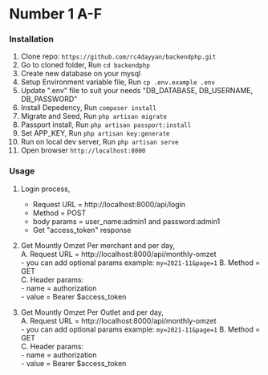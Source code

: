 # Number 1 A-F

### Installation
1. Clone repo: `https://github.com/rc4dayyan/backendphp.git`<br/>
2. Go to cloned folder, Run `cd backendphp`<br/>
3. Create new database on your mysql<br/>
4. Setup Environment variable file, Run `cp .env.example .env`<br/>
5. Update ".env" file to suit your needs "DB_DATABASE, DB_USERNAME, DB_PASSWORD"<br/>
6. Install Depedency, Run `composer install`<br/>
7. Migrate and Seed, Run `php artisan migrate`<br/>
8. Passport install, Run `php artisan passport:install`<br/>
9. Set APP_KEY, Run `php artisan key:generate`<br/>
9. Run on local dev server, Run `php artisan serve`<br/>
10. Open browser `http://localhost:8000`<br/>

### Usage
1. Login process, <br/>
    - Request URL = http://localhost:8000/api/login<br/>
    - Method = POST<br/>
    - body params = user_name:admin1 and password:admin1<br/>
    - Get "access_token" response<br/>

2. Get Mountly Omzet Per merchant and per day,<br/>
    A. Request URL = http://localhost:8000/api/monthly-omzet<br/>
        - you can add optional params example: `my=2021-11&page=1`
    B. Method = GET<br/>
    C. Header params: <br/>
        - name = authorization<br/>
        - value = Bearer $access_token<br/>

3. Get Mountly Omzet Per Outlet and per day,<br/>
    A. Request URL = http://localhost:8000/api/monthly-omzet<br/>
        - you can add optional params example: `my=2021-11&page=1`
    B. Method = GET<br/>
    C. Header params: <br/>
        - name = authorization<br/>
        - value = Bearer $access_token<br/>
